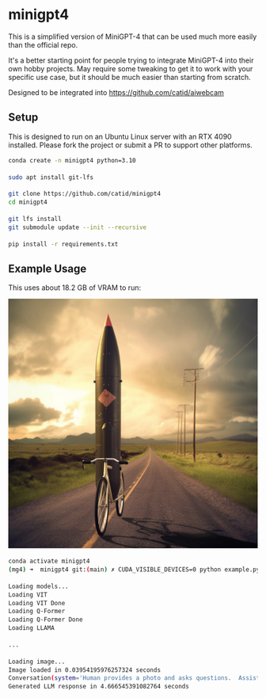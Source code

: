 # minigpt4

This is a simplified version of MiniGPT-4 that can be used much more easily than the official repo.

It's a better starting point for people trying to integrate MiniGPT-4 into their own hobby projects.  May require some tweaking to get it to work with your specific use case, but it should be much easier than starting from scratch.

Designed to be integrated into https://github.com/catid/aiwebcam

## Setup

This is designed to run on an Ubuntu Linux server with an RTX 4090 installed.  Please fork the project or submit a PR to support other platforms.

```bash
conda create -n minigpt4 python=3.10

sudo apt install git-lfs

git clone https://github.com/catid/minigpt4
cd minigpt4

git lfs install
git submodule update --init --recursive

pip install -r requirements.txt
```

## Example Usage

This uses about 18.2 GB of VRAM to run:

![Example Image](icbm_bicycle.png)

```bash
conda activate minigpt4
(mg4) ➜  minigpt4 git:(main) ✗ CUDA_VISIBLE_DEVICES=0 python example.py

Loading models...
Loading VIT
Loading VIT Done
Loading Q-Former
Loading Q-Former Done
Loading LLAMA

...

Loading image...
Image loaded in 0.03954195976257324 seconds
Conversation(system='Human provides a photo and asks questions.  Assistant answers the questions honestly and simply.', roles=('Human', 'Assistant'), messages=[['Human', '<Img><ImageHere></Img> Tell me what you see on the road.'], ['Assistant', 'I see a large, white missile on the road. It appears to be made of metal and has a pointed nose and tail. It is sitting on the ground, leaning against a road sign. The sign says "Danger: Missile Ahead". There is a cloudy sky in the background.']], offset=2, sep_style=<SeparatorStyle.SINGLE: 1>, sep='###', sep2=None, skip_next=False, conv_id=None)
Generated LLM response in 4.666545391082764 seconds
```
